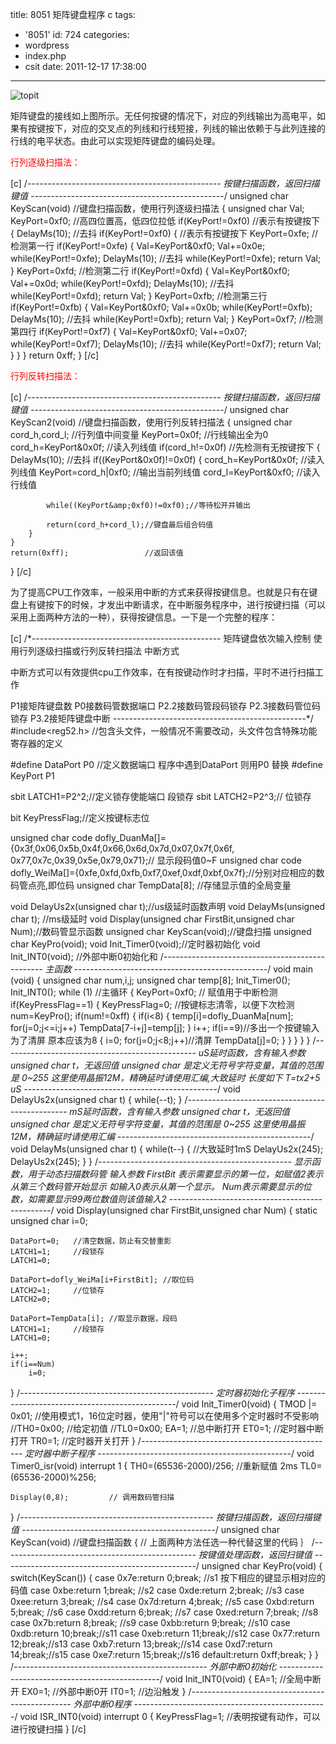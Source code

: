 title: 8051 矩阵键盘程序 c
tags:
  - '8051'
id: 724
categories:
  - wordpress
  - index.php
  - csit
date: 2011-12-17 17:38:00
---

![](http://i.minus.com/iUiG09KxNWovb.jpg "topit")

矩阵键盘的接线如上图所示。无任何按键的情况下，对应的列线输出为高电平，如果有按键按下，对应的交叉点的列线和行线短接，列线的输出依赖于与此列连接的行线的电平状态。由此可以实现矩阵键盘的编<!--more-->码处理。

<span style="color: #ff0000;">行列逐级扫描法：</span>

[c]
/*------------------------------------------------
按键扫描函数，返回扫描键值
------------------------------------------------*/
unsigned char KeyScan(void)   //键盘扫描函数，使用行列逐级扫描法
{
    unsigned char Val;
    KeyPort=0xf0;             //高四位置高，低四位拉低
    if(KeyPort!=0xf0)         //表示有按键按下
    {
        DelayMs(10);          //去抖
	    if(KeyPort!=0xf0)
	    {                     //表示有按键按下
            KeyPort=0xfe;     //检测第一行
            if(KeyPort!=0xfe)
            {
                Val=KeyPort&amp;0xf0;
                Val+=0x0e;
                while(KeyPort!=0xfe);
                DelayMs(10); //去抖
                while(KeyPort!=0xfe);
                return Val;
            }
            KeyPort=0xfd;     //检测第二行
            if(KeyPort!=0xfd)
            {
                Val=KeyPort&amp;0xf0;
                Val+=0x0d;
                while(KeyPort!=0xfd);
                DelayMs(10); //去抖
                while(KeyPort!=0xfd);
                return Val;
            }
            KeyPort=0xfb;     //检测第三行
            if(KeyPort!=0xfb)
            {
                Val=KeyPort&amp;0xf0;
                Val+=0x0b;
                while(KeyPort!=0xfb);
                DelayMs(10); //去抖
                while(KeyPort!=0xfb);
                return Val;
            }
            KeyPort=0xf7;     //检测第四行
            if(KeyPort!=0xf7)
	  		{
                Val=KeyPort&amp;0xf0;
                Val+=0x07;
                while(KeyPort!=0xf7);
                DelayMs(10); //去抖
                while(KeyPort!=0xf7);
                return Val;
            }
        }
    }
    return 0xff;
}
[/c]

<span style="color: #ff0000;">行列反转扫描法：</span>

[c]
/*------------------------------------------------
          按键扫描函数，返回扫描键值
------------------------------------------------*/
unsigned char KeyScan2(void)       //键盘扫描函数，使用行列反转扫描法
{
    unsigned char cord_h,cord_l;  //行列值中间变量
    KeyPort=0x0f;                 //行线输出全为0
    cord_h=KeyPort&amp;0x0f;          //读入列线值
    if(cord_h!=0x0f)              //先检测有无按键按下
    {
        DelayMs(10);              //去抖
        if((KeyPort&amp;0x0f)!=0x0f)
        {
            cord_h=KeyPort&amp;0x0f;  //读入列线值
            KeyPort=cord_h|0xf0;  //输出当前列线值
            cord_l=KeyPort&amp;0xf0;  //读入行线值

            while((KeyPort&amp;0xf0)!=0xf0);//等待松开并输出

            return(cord_h+cord_l);//键盘最后组合码值
        }
    }
    return(0xff);                 //返回该值
}
[/c]

为了提高CPU工作效率，一般采用中断的方式来获得按键信息。也就是只有在键盘上有键按下的时候，才发出中断请求，在中断服务程序中，进行按键扫描（可以采用上面两种方法的一种），获得按键信息。一下是一个完整的程序：

[c]
/*-----------------------------------------------
矩阵键盘依次输入控制 使用行列逐级扫描或行列反转扫描法 中断方式

中断方式可以有效提供cpu工作效率，在有按键动作时才扫描，平时不进行扫描工作

P1接矩阵键盘数
P0接数码管数据端口
P2.2接数码管段码锁存
P2.3接数码管位码锁存
P3.2接矩阵键盘中断
------------------------------------------------*/
#include&lt;reg52.h&gt; //包含头文件，一般情况不需要改动，头文件包含特殊功能寄存器的定义

#define DataPort P0 //定义数据端口 程序中遇到DataPort 则用P0 替换
#define KeyPort  P1

sbit LATCH1=P2^2;//定义锁存使能端口 段锁存
sbit LATCH2=P2^3;//                 位锁存

bit KeyPressFlag;//定义按键标志位

unsigned char code dofly_DuanMa[]={0x3f,0x06,0x5b,0x4f,0x66,0x6d,0x7d,0x07,0x7f,0x6f,
		                  	         0x77,0x7c,0x39,0x5e,0x79,0x71};// 显示段码值0~F
unsigned char code dofly_WeiMa[]={0xfe,0xfd,0xfb,0xf7,0xef,0xdf,0xbf,0x7f};//分别对应相应的数码管点亮,即位码
unsigned char TempData[8]; //存储显示值的全局变量

void DelayUs2x(unsigned char t);//us级延时函数声明
void DelayMs(unsigned char t); //ms级延时
void Display(unsigned char FirstBit,unsigned char Num);//数码管显示函数
unsigned char KeyScan(void);//键盘扫描
unsigned char KeyPro(void);
void Init_Timer0(void);//定时器初始化
void Init_INT0(void);  //外部中断0初始化和
/*------------------------------------------------
                    主函数
------------------------------------------------*/
void main (void)
{
    unsigned char num,i,j;
    unsigned char temp[8];
    Init_Timer0();
    Init_INT0();
    while (1)          //主循环
    {
        KeyPort=0xf0;  // 赋值用于中断检测
        if(KeyPressFlag==1)
        {
            KeyPressFlag=0;  //按键标志清零，以便下次检测
            num=KeyPro();
            if(num!=0xff)
            {
                if(i&lt;8)
                {
                    temp[i]=dofly_DuanMa[num];
                    for(j=0;j&lt;=i;j++)
                        TempData[7-i+j]=temp[j];
                }
                i++;
                if(i==9)//多出一个按键输入为了清屏 原本应该为8
                {
                    i=0;
                    for(j=0;j&lt;8;j++)//清屏
                        TempData[j]=0;
                }
            }
        }
    }
}
/*------------------------------------------------
 uS延时函数，含有输入参数 unsigned char t，无返回值
 unsigned char 是定义无符号字符变量，其值的范围是
 0~255 这里使用晶振12M，精确延时请使用汇编,大致延时
 长度如下 T=tx2+5 uS
------------------------------------------------*/
void DelayUs2x(unsigned char t)
{
    while(--t);
}
/*------------------------------------------------
 mS延时函数，含有输入参数 unsigned char t，无返回值
 unsigned char 是定义无符号字符变量，其值的范围是
 0~255 这里使用晶振12M，精确延时请使用汇编
------------------------------------------------*/
void DelayMs(unsigned char t)
{
    while(t--)
    {
        //大致延时1mS
        DelayUs2x(245);
	    DelayUs2x(245);
    }
}
/*------------------------------------------------
 显示函数，用于动态扫描数码管
 输入参数 FirstBit 表示需要显示的第一位，如赋值2表示从第三个数码管开始显示
 如输入0表示从第一个显示。
 Num表示需要显示的位数，如需要显示99两位数值则该值输入2
------------------------------------------------*/
void Display(unsigned char FirstBit,unsigned char Num)
{
    static unsigned char i=0;

    DataPort=0;   //清空数据，防止有交替重影
    LATCH1=1;     //段锁存
    LATCH1=0;

    DataPort=dofly_WeiMa[i+FirstBit]; //取位码
    LATCH2=1;     //位锁存
    LATCH2=0;

    DataPort=TempData[i]; //取显示数据，段码
    LATCH1=1;     //段锁存
    LATCH1=0;

    i++;
    if(i==Num)
        i=0;
}
/*------------------------------------------------
                    定时器初始化子程序
------------------------------------------------*/
void Init_Timer0(void)
{
    TMOD |= 0x01;     //使用模式1，16位定时器，使用&quot;|&quot;符号可以在使用多个定时器时不受影响
    //TH0=0x00;       //给定初值
    //TL0=0x00;
    EA=1;             //总中断打开
    ET0=1;            //定时器中断打开
    TR0=1;            //定时器开关打开
}
/*------------------------------------------------
                 定时器中断子程序
------------------------------------------------*/
void Timer0_isr(void) interrupt 1
{
    TH0=(65536-2000)/256; //重新赋值 2ms
    TL0=(65536-2000)%256;

    Display(0,8);         // 调用数码管扫描
}
/*------------------------------------------------
按键扫描函数，返回扫描键值
------------------------------------------------*/
unsigned char KeyScan(void)   //键盘扫描函数
{
    // 上面两种方法任选一种代替这里的代码
｝
/*------------------------------------------------
按键值处理函数，返回扫键值
------------------------------------------------*/
unsigned char KeyPro(void)
{
    switch(KeyScan())
    {
        case 0x7e:return 0;break; //s1 按下相应的键显示相对应的码值
        case 0xbe:return 1;break; //s2
        case 0xde:return 2;break; //s3
        case 0xee:return 3;break; //s4
        case 0x7d:return 4;break; //s5
        case 0xbd:return 5;break; //s6
        case 0xdd:return 6;break; //s7
        case 0xed:return 7;break; //s8
        case 0x7b:return 8;break; //s9
        case 0xbb:return 9;break; //s10
        case 0xdb:return 10;break;//s11
        case 0xeb:return 11;break;//s12
        case 0x77:return 12;break;//s13
        case 0xb7:return 13;break;//s14
        case 0xd7:return 14;break;//s15
        case 0xe7:return 15;break;//s16
        default:return 0xff;break;
    }
}
/*------------------------------------------------
           外部中断0初始化
------------------------------------------------*/
void Init_INT0(void)
{
    EA=1;          //全局中断开
    EX0=1;         //外部中断0开
    IT0=1;         //边沿触发
}
/*------------------------------------------------
                 外部中断0程序
------------------------------------------------*/
void ISR_INT0(void) interrupt 0
{
    KeyPressFlag=1;   //表明按键有动作，可以进行按键扫描
}
[/c]